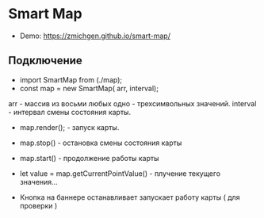 # Smart Map

+ Demo:  https://zmichgen.github.io/smart-map/

## Подключение

+ import SmartMap from (./map);
+ const map = new SmartMap( arr, interval);

arr - массив из восьми любых одно - трехсимвольных значений.
interval - интервал смены состояния карты.

+ map.render(); - запуск карты.
+ map.stop() - остановка смены состояния карты
+ map.start() - продолжение работы карты
+ let value = map.getCurrentPointValue() - плучение текущего значения...

+ Кнопка на баннере останавливает запускает работу карты ( для проверки )
